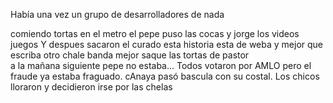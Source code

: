 Había una vez
un grupo de desarrolladores de nada

 comiendo tortas en el metro
el pepe puso las cocas
y jorge los videos juegos
Y despues sacaron el curado
esta historia esta de weba y mejor que escriba otro
 chale banda mejor saque las tortas de pastor  
a la mañana siguiente pepe no estaba...
Todos votaron por AMLO
pero el fraude ya estaba fraguado. cAnaya pasó bascula con su costal. Los chicos lloraron y decidieron irse por las chelas


